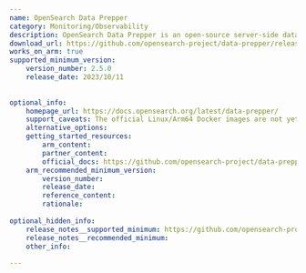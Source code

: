 ```yaml
---
name: OpenSearch Data Prepper
category: Monitoring/Observability
description: OpenSearch Data Prepper is an open-source server-side data collector that ingests, filters, enriches, transforms, and aggregates data through customizable pipelines, making it ready for analysis and visualization in OpenSearch.
download_url: https://github.com/opensearch-project/data-prepper/releases
works_on_arm: true
supported_minimum_version:
    version_number: 2.5.0
    release_date: 2023/10/11
 
 
optional_info:
    homepage_url: https://docs.opensearch.org/latest/data-prepper/
    support_caveats: The official Linux/Arm64 Docker images are not yet rolled out. However, the local images for Arm can be built with Dockerfile, since the base image was updated to support Linux/Arm64 in version 2.5.0.
    alternative_options:
    getting_started_resources:
        arm_content:
        partner_content:
        official_docs: https://github.com/opensearch-project/data-prepper/blob/main/docs/getting_started.md
    arm_recommended_minimum_version:
        version_number:
        release_date:
        reference_content:
        rationale:
 
optional_hidden_info:
    release_notes__supported_minimum: https://github.com/opensearch-project/data-prepper/releases/tag/2.5.0
    release_notes__recommended_minimum:
    other_info:
 
---
```


